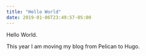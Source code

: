 ```yaml
---
title: "Hello World"
date: 2019-01-06T23:49:57-05:00
---
```



Hello World.

This year I am moving my blog from Pelican to Hugo.
